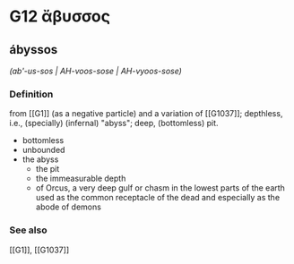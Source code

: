 # G12 ἄβυσσος

## ábyssos

_(ab'-us-sos | AH-voos-sose | AH-vyoos-sose)_

### Definition

from [[G1]] (as a negative particle) and a variation of [[G1037]]; depthless, i.e., (specially) (infernal) "abyss"; deep, (bottomless) pit.

- bottomless
- unbounded
- the abyss
  - the pit
  - the immeasurable depth
  - of Orcus, a very deep gulf or chasm in the lowest parts of the earth used as the common receptacle of the dead and especially as the abode of demons

### See also

[[G1]], [[G1037]]

